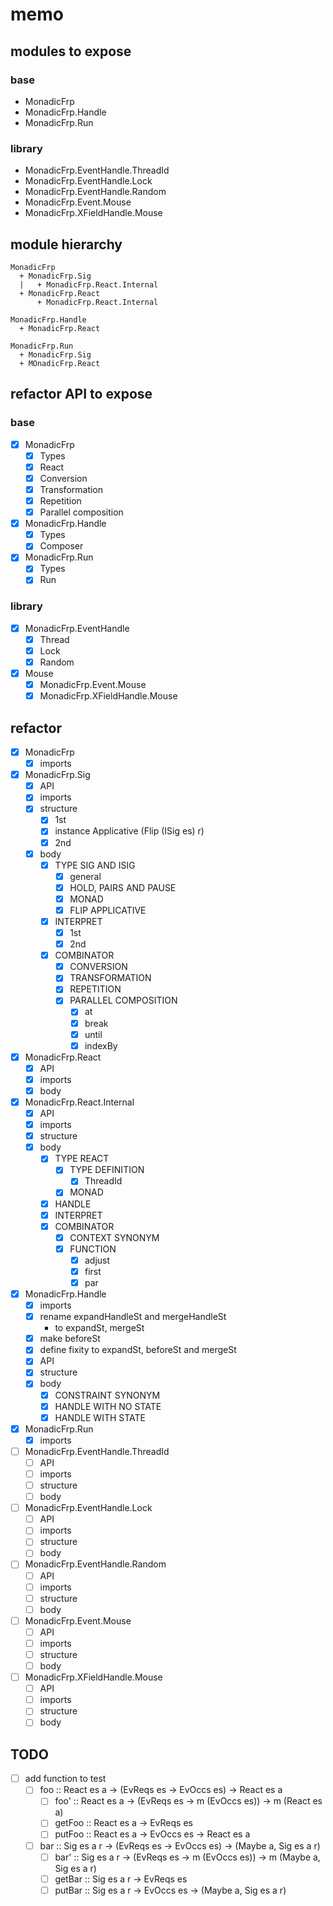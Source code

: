memo
====

modules to expose
-----------------

### base

* MonadicFrp
* MonadicFrp.Handle
* MonadicFrp.Run

### library

* MonadicFrp.EventHandle.ThreadId
* MonadicFrp.EventHandle.Lock
* MonadicFrp.EventHandle.Random
* MonadicFrp.Event.Mouse
* MonadicFrp.XFieldHandle.Mouse

module hierarchy
----------------

```
MonadicFrp
  + MonadicFrp.Sig
  |   + MonadicFrp.React.Internal
  + MonadicFrp.React
      + MonadicFrp.React.Internal
```

```
MonadicFrp.Handle
  + MonadicFrp.React
```

```
MonadicFrp.Run
  + MonadicFrp.Sig
  + MOnadicFrp.React
```

refactor API to expose
----------------------

### base

* [x] MonadicFrp
	+ [x] Types
	+ [x] React
	+ [x] Conversion
	+ [x] Transformation
	+ [x] Repetition
	+ [x] Parallel composition
* [x] MonadicFrp.Handle
	+ [x] Types
	+ [x] Composer
* [x] MonadicFrp.Run
	+ [x] Types
	+ [x] Run

### library

* [x] MonadicFrp.EventHandle
	+ [x] Thread
	+ [x] Lock
	+ [x] Random
* [x] Mouse
	+ [x] MonadicFrp.Event.Mouse
	+ [x] MonadicFrp.XFieldHandle.Mouse

refactor
--------

* [x] MonadicFrp
	+ [x] imports
* [x] MonadicFrp.Sig
	+ [x] API
	+ [x] imports
	+ [x] structure
		- [x] 1st
		- [x] instance Applicative (Flip (ISig es) r)
		- [x] 2nd
	+ [x] body
		- [x] TYPE SIG AND ISIG
			* [x] general
			* [x] HOLD, PAIRS AND PAUSE
			* [x] MONAD
			* [x] FLIP APPLICATIVE
		- [x] INTERPRET
			* [x] 1st
			* [x] 2nd
		- [x] COMBINATOR
			* [x] CONVERSION
			* [x] TRANSFORMATION
			* [x] REPETITION
			* [x] PARALLEL COMPOSITION
				+ [x] at
				+ [x] break
				+ [x] until
				+ [x] indexBy
* [x] MonadicFrp.React
	+ [x] API
	+ [x] imports
	+ [x] body
* [x] MonadicFrp.React.Internal
	+ [x] API
	+ [x] imports
	+ [x] structure
	+ [x] body
		- [x] TYPE REACT
			* [x] TYPE DEFINITION
				+ [x] ThreadId
			* [x] MONAD
		- [x] HANDLE
		- [x] INTERPRET
		- [x] COMBINATOR
			* [x] CONTEXT SYNONYM
			* [x] FUNCTION
				+ [x] adjust
				+ [x] first
				+ [x] par
* [x] MonadicFrp.Handle
	+ [x] imports
	* [x] rename expandHandleSt and mergeHandleSt
		+ to expandSt, mergeSt
	* [x] make beforeSt
	* [x] define fixity to expandSt, beforeSt and mergeSt
	* [x] API
	+ [x] structure
	+ [x] body
		- [x] CONSTRAINT SYNONYM
		- [x] HANDLE WITH NO STATE
		- [x] HANDLE WITH STATE
* [x] MonadicFrp.Run
	+ [x] imports
* [ ] MonadicFrp.EventHandle.ThreadId
	+ [ ] API
	+ [ ] imports
	+ [ ] structure
	+ [ ] body
* [ ] MonadicFrp.EventHandle.Lock
	+ [ ] API
	+ [ ] imports
	+ [ ] structure
	+ [ ] body
* [ ] MonadicFrp.EventHandle.Random
	+ [ ] API
	+ [ ] imports
	+ [ ] structure
	+ [ ] body
* [ ] MonadicFrp.Event.Mouse
	+ [ ] API
	+ [ ] imports
	+ [ ] structure
	+ [ ] body
* [ ] MonadicFrp.XFieldHandle.Mouse
	+ [ ] API
	+ [ ] imports
	+ [ ] structure
	+ [ ] body

TODO
----

* [ ] add function to test
	+ [ ] foo :: React es a -> (EvReqs es -> EvOccs es) -> React es a
		- [ ] foo' :: React es a -> (EvReqs es -> m (EvOccs es)) -> m (React es a)
		- [ ] getFoo :: React es a -> EvReqs es
		- [ ] putFoo :: React es a -> EvOccs es -> React es a
	+ [ ] bar :: Sig es a r -> (EvReqs es -> EvOccs es) -> (Maybe a, Sig es a r)
		- [ ] bar' :: Sig es a r -> (EvReqs es -> m (EvOccs es)) -> m (Maybe a, Sig es a r)
		- [ ] getBar :: Sig es a r -> EvReqs es
		- [ ] putBar :: Sig es a r -> EvOccs es -> (Maybe a, Sig es a r)
